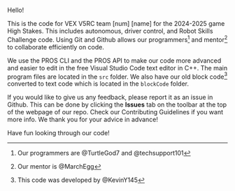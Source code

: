 Hello!

This is the code for VEX V5RC team [num] [name] for the 2024-2025 game High Stakes. This includes autonomous, driver control, and Robot Skills Challenge code. Using Git and Github allows our programmers[^1] and mentor[^2] to collaborate efficiently on code. 

We use the PROS CLI and the PROS API to make our code more advanced and easier to edit in the free Visual Studio Code text editor in C++. The main program files are located in the `src` folder. We also have our old block code[^3] converted to text code which is located in the `blockCode` folder.

If you would like to give us any feedback, please report it as an issue in Github. This can be done by clicking the **Issues** tab on the toolbar at the top of the webpage of our repo. Check our Contributing Guidelines if you want more info. We thank you for your advice in advance!

Have fun looking through our code!

[^1]: Our programmers are @TurtleGod7 and @techsupport101
[^2]: Our mentor is @MarchEgg
[^3]: This code was developed by @KevinY145